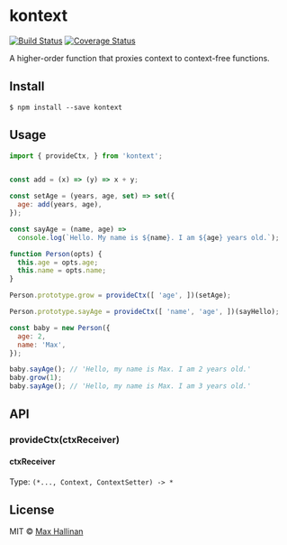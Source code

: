 # kontext

[![Build Status](https://travis-ci.org/maxhallinan/kontext.svg?branch=master)](https://travis-ci.org/maxhallinan/kontext)
[![Coverage Status](https://coveralls.io/repos/github/maxhallinan/kontext/badge.svg)](https://coveralls.io/github/maxhallinan/kontext)

A higher-order function that proxies context to context-free functions.


## Install

```
$ npm install --save kontext
```


## Usage

```javascript
import { provideCtx, } from 'kontext';


const add = (x) => (y) => x + y; 

const setAge = (years, age, set) => set({ 
  age: add(years, age),
});

const sayAge = (name, age) => 
  console.log(`Hello. My name is ${name}. I am ${age} years old.`);

function Person(opts) {
  this.age = opts.age;
  this.name = opts.name;
}

Person.prototype.grow = provideCtx([ 'age', ])(setAge);

Person.prototype.sayAge = provideCtx([ 'name', 'age', ])(sayHello);

const baby = new Person({
  age: 2,
  name: 'Max',
});

baby.sayAge(); // 'Hello, my name is Max. I am 2 years old.' 
baby.grow(1);
baby.sayAge(); // 'Hello, my name is Max. I am 3 years old.' 
```


## API

### provideCtx(ctxReceiver)

#### ctxReceiver

Type: `(*..., Context, ContextSetter) -> *`


## License

MIT © [Max Hallinan](https://github.com/maxhallinan)
